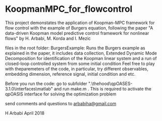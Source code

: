 # KoopmanMPC_for_flowcontrol
This project demonstates the application of Koopman-MPC framework for flow control with the example of Burgers equation,
following the paper
"A data-driven Koopman model predictive control framework for nonlinear flows" 
by H. Arbabi, M. Korda and I. Mezic

files in the root folder:
BurgersExample: Runs the Burgers example as explained in the paper, it includes data collection, Extended Dynamic Mode Decomposition for identification of the Koopman linear system and a run of closed-loop controlled system from some initial condition
Feel free to play with theparemeters of the code, in particular, try different observables, embedding dimension, reference signal, initial condition and etc.


Before you run the code:
go to subfolder ".\thehood\qpOASES-3.1.0\interfaces\matlab" and run make.m .
This is required to activate the qpOASIS interface for solving the optimization  problem


send comments and questions to
arbabiha@gmail.com

H Arbabi
April 2018
